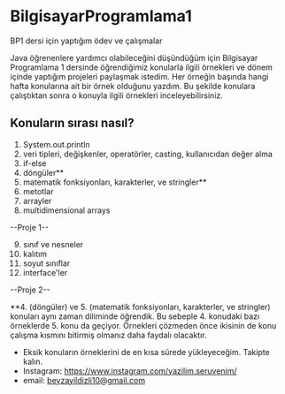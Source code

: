 # BilgisayarProgramlama1
BP1 dersi için yaptığım ödev ve çalışmalar

Java öğrenenlere yardımcı olabileceğini düşündüğüm için Bilgisayar Programlama 1 dersinde öğrendiğimiz konularla ilgili
örnekleri ve dönem içinde yaptığım projeleri paylaşmak istedim. 
Her örneğin başında hangi hafta konularına ait bir örnek olduğunu yazdım. Bu şekilde konulara çalıştıktan sonra o konuyla ilgili örnekleri inceleyebilirsiniz.

##  Konuların sırası nasıl?
1) System.out.println
2) veri tipleri, değişkenler, operatörler, casting, kullanıcıdan değer alma
3) if-else
4) döngüler**
5) matematik fonksiyonları, karakterler, ve stringler**
6) metotlar
7) arrayler 
8) multidimensional arrays

--Proje 1--

9) sınıf ve nesneler
10) kalıtım
11) soyut sınıflar
12) interface'ler

--Proje 2--





**4. (döngüler) ve 5. (matematik fonksiyonları, karakterler, ve stringler) konuları aynı zaman diliminde öğrendik. Bu sebeple 4. konudaki bazı örneklerde 5. konu da geçiyor. Örnekleri çözmeden önce ikisinin de konu çalışma kısmını bitirmiş olmanız daha faydalı olacaktır.

* Eksik konuların örneklerini de en kısa sürede yükleyeceğim. Takipte kalın.
* Instagram: https://www.instagram.com/yazilim.seruvenim/
* email: beyzayildizli10@gmail.com
